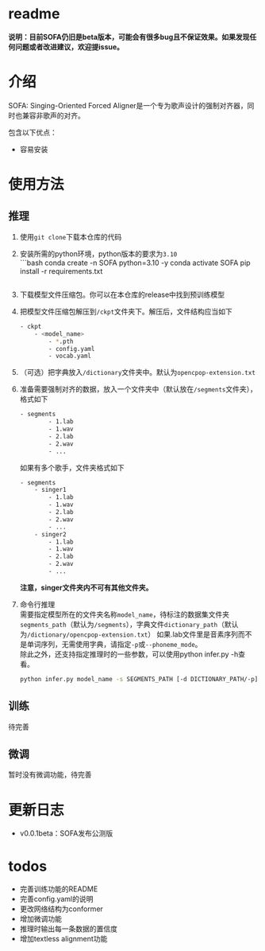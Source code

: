 # readme

**说明：目前SOFA仍旧是beta版本，可能会有很多bug且不保证效果。如果发现任何问题或者改进建议，欢迎提issue。**

# 介绍

SOFA: Singing-Oriented Forced Aligner是一个专为歌声设计的强制对齐器，同时也兼容非歌声的对齐。

包含以下优点：

* 容易安装

# 使用方法

## 推理

1. 使用`git clone`​​下载本仓库的代码
2. 安装所需的python环境，python版本的要求为`3.10`​​  
    ​```bash
    conda create -n SOFA python=3.10 -y
    conda activate SOFA
    pip install -r requirements.txt
    ```​​
3. 下载模型文件压缩包。你可以在本仓库的release中找到预训练模型
4. 把模型文件压缩包解压到`/ckpt`​​文件夹下。解压后，文件结构应当如下

    ```bash
    - ckpt
        - <model_name>
            - *.pth
            - config.yaml
            - vocab.yaml
    ```
5. （可选）把字典放入`/dictionary`​​文件夹中。默认为`opencpop-extension.txt`​​
6. 准备需要强制对齐的数据，放入一个文件夹中（默认放在`/segments`​​文件夹），格式如下

    ```bash
    - segments
            - 1.lab
            - 1.wav
            - 2.lab
            - 2.wav
            - ...
    ```

    如果有多个歌手，文件夹格式如下

    ```bash
    - segments
        - singer1
            - 1.lab
            - 1.wav
            - 2.lab
            - 2.wav
            - ...
        - singer2
            - 1.lab
            - 1.wav
            - 2.lab
            - 2.wav
            - ...
    ```

    **注意，singer文件夹内不可有其他文件夹。**
7. 命令行推理  
    需要指定模型所在的文件夹名称`model_name`​，待标注的数据集文件夹`segments_path`​（默认为`/segments`​），字典文件`dictionary_path`​（默认为`/dictionary/opencpop-extension.txt`​）
    如果.lab文件里是音素序列而不是单词序列，无需使用字典，请指定`-p`​或`--phoneme_mode`​。  
    除此之外，还支持指定推理时的一些参数，可以使用python infer.py -h查看。
 
    ```bash
    python infer.py model_name -s SEGMENTS_PATH [-d DICTIONARY_PATH/-p]
    ```

## 训练

待完善

## 微调

暂时没有微调功能，待完善

# 更新日志

* v0.0.1beta：SOFA发布公测版

# todos

* 完善训练功能的README
* 完善config.yaml的说明
* 更改网络结构为conformer
* 增加微调功能
* 推理时输出每一条数据的置信度
* 增加textless alignment功能
